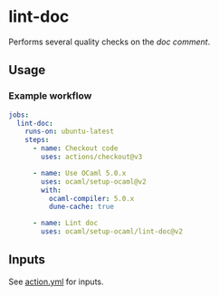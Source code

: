 # lint-doc

Performs several quality checks on the _doc comment_.

## Usage

### Example workflow

```yml
jobs:
  lint-doc:
    runs-on: ubuntu-latest
    steps:
      - name: Checkout code
        uses: actions/checkout@v3

      - name: Use OCaml 5.0.x
        uses: ocaml/setup-ocaml@v2
        with:
          ocaml-compiler: 5.0.x
          dune-cache: true

      - name: Lint doc
        uses: ocaml/setup-ocaml/lint-doc@v2
```

## Inputs

See [action.yml](./action.yml) for inputs.
